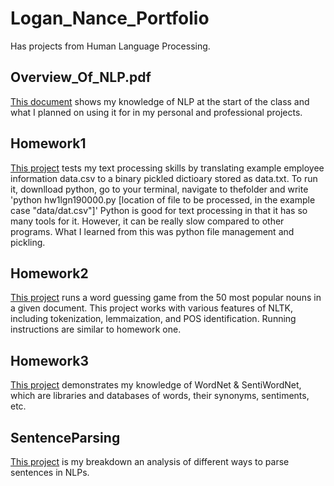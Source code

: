 # Logan_Nance_Portfolio
 Has projects from Human Language Processing.
## Overview_Of_NLP.pdf
[This document](Overview_Of_NLP.pdf) shows my knowledge of NLP at the start of the class and what I planned on using it for in my personal and professional projects.
## Homework1
[This project](Homework1) tests my text processing skills by translating example employee information data.csv to a binary pickled dictioary stored as data.txt.
To run it, downlload python, go to your terminal, navigate to thefolder and write 'python hw1lgn190000.py [location of file to be processed, in the example case "data/dat.csv"]'
Python is good for text processing in that it has so many tools for it. However, it can be really slow compared to other programs.
What I learned from this was python file management and pickling.
## Homework2
[This project](Homework2) runs a word guessing game from the 50 most popular nouns in a given document. This project works with various features of NLTK, including tokenization, lemmaization, and POS identification. Running instructions are similar to homework one.
## Homework3
[This project](Homework3.pdf) demonstrates my knowledge of WordNet & SentiWordNet, which are libraries and databases of words, their synonyms, sentiments, etc.
## SentenceParsing
[This project](SentenceParsing.pdf) is my breakdown an analysis of different ways to parse sentences in NLPs. 
